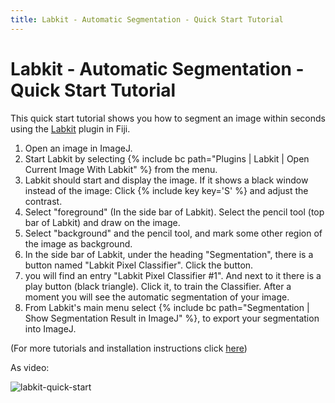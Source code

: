 ```yaml
---
title: Labkit - Automatic Segmentation - Quick Start Tutorial
---
```

# Labkit - Automatic Segmentation - Quick Start Tutorial

This quick start tutorial shows you how to segment an image within seconds using the [Labkit](index) plugin in Fiji.

1.  Open an image in ImageJ.
2.  Start Labkit by selecting {% include bc path="Plugins | Labkit | Open Current Image With Labkit" %} from the menu.
3.  Labkit should start and display the image. If it shows a black window instead of the image: Click {% include key key='S' %} and adjust the contrast.
4.  Select "foreground" (In the side bar of Labkit). Select the pencil tool (top bar of Labkit) and draw on the image.
5.  Select "background" and the pencil tool, and mark some other region of the image as background.
6.  In the side bar of Labkit, under the heading "Segmentation", there is a button named "Labkit Pixel Classifier". Click the button.
7.  you will find an entry "Labkit Pixel Classifier \#1". And next to it there is a play button (black triangle). Click it, to train the Classifier. After a moment you will see the automatic segmentation of your image.
8.  From Labkit's main menu select {% include bc path="Segmentation | Show Segmentation Result in ImageJ" %}, to export your segmentation into ImageJ.

(For more tutorials and installation instructions click [here](/plugins/labkit))

As video:

![labkit-quick-start](https://user-images.githubusercontent.com/24407711/133519201-67d6e29f-f024-4803-8eee-75831a996952.gif)
